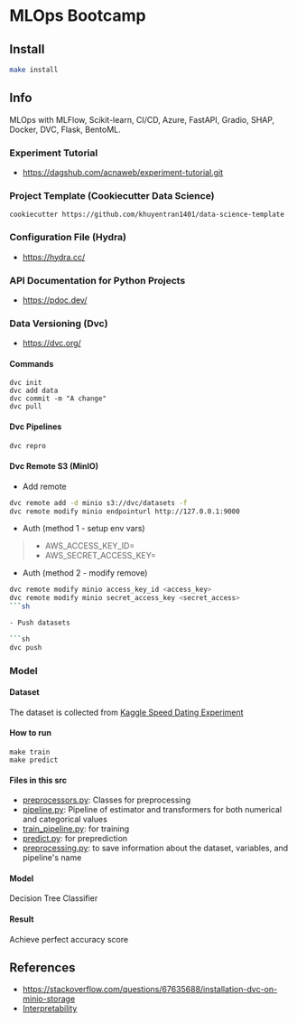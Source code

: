 # MLOps Bootcamp

## Install


```sh
make install

``` 

## Info


MLOps with MLFlow, Scikit-learn, CI/CD, Azure, FastAPI, Gradio, SHAP, Docker, DVC, Flask, BentoML.


### Experiment Tutorial


- https://dagshub.com/acnaweb/experiment-tutorial.git


### Project Template (Cookiecutter Data Science)

```
cookiecutter https://github.com/khuyentran1401/data-science-template
```

### Configuration File (Hydra)

- https://hydra.cc/

### API Documentation for Python Projects

- https://pdoc.dev/

### Data Versioning (Dvc)

- https://dvc.org/

#### Commands

```
dvc init
dvc add data
dvc commit -m "A change"
dvc pull
```
#### Dvc Pipelines

```sh
dvc repro
```

#### Dvc Remote S3 (MinIO)

- Add remote

```sh
dvc remote add -d minio s3://dvc/datasets -f
dvc remote modify minio endpointurl http://127.0.0.1:9000

```

- Auth (method 1 - setup env vars)

> - AWS_ACCESS_KEY_ID=
> - AWS_SECRET_ACCESS_KEY=

- Auth (method 2 - modify remove)

```sh
dvc remote modify minio access_key_id <access_key>
dvc remote modify minio secret_access_key <secret_access>
```sh

- Push datasets

```sh
dvc push
```

### Model 

#### Dataset

The dataset is collected from [Kaggle Speed Dating Experiment](https://www.kaggle.com/annavictoria/speed-dating-experiment)

#### How to run 
```
make train
make predict
```
#### Files in this src

* [preprocessors.py](./src/preprocessors.py): Classes for preprocessing
* [pipeline.py](./src/pipeline.py): Pipeline of estimator and transformers for both numerical and categorical values 
* [train_pipeline.py](./src/train_pipeline.py): for training 
* [predict.py](./src/predict.py): for preprediction
* [preprocessing.py](./src/config/preprocessing.py): to save information about the dataset, variables, and pipeline's name


#### Model

Decision Tree Classifier

#### Result

Achieve perfect accuracy score


## References

- https://stackoverflow.com/questions/67635688/installation-dvc-on-minio-storage
- [Interpretability](https://shap.readthedocs.io/en/latest/)

